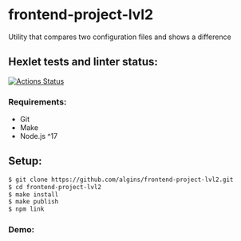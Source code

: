 # frontend-project-lvl2
Utility that compares two configuration files and shows a difference

## Hexlet tests and linter status:
[![Actions Status](https://github.com/algins/frontend-project-lvl2/workflows/hexlet-check/badge.svg)](https://github.com/algins/frontend-project-lvl2/actions)

### Requirements:
* Git
* Make
* Node.js ^17

## Setup:
```sh
$ git clone https://github.com/algins/frontend-project-lvl2.git
$ cd frontend-project-lvl2
$ make install
$ make publish
$ npm link
```

### Demo:
